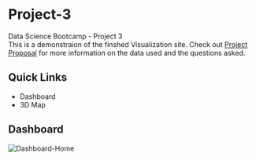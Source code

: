 # Project-3
Data Science Bootcamp - Project 3
<br>
This is a demonstraion of the finshed Visualization site. Check out [Project Proposal](https://github.com/Jadon55/Project-3/blob/Jadon-Branch/Proposal.md) for more information on the data used and the questions asked.
<br>

## Quick Links
- Dashboard
- 3D Map

## Dashboard
![Dashboard-Home](https://github.com/Jadon55/Project-3/assets/78763124/f87e5035-363e-4a41-8391-25d7dcc52edc)
